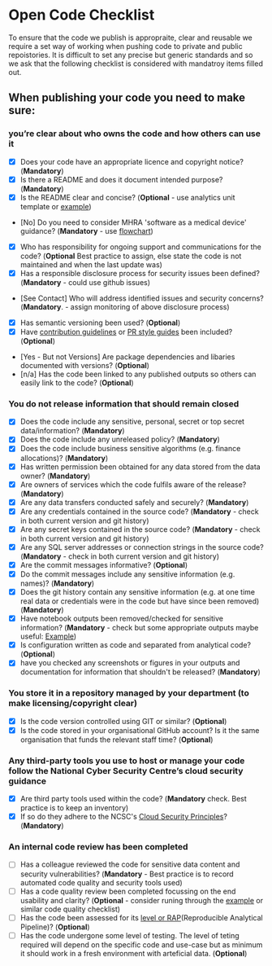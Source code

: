 # Open Code Checklist
To ensure that the code we publish is appropraite, clear and reusable we require a set way of working when pushing code to private and public repoistories.  It is difficult to set any precise but generic standards and so we ask that the following checklist is considered with mandatroy items filled out. 

## When publishing your code you need to make sure:
  
### you’re clear about who owns the code and how others can use it

- [X] Does your code have an appropriate licence and copyright notice?  (**Mandatory**)
- [X] Is there a README and does it document intended purpose? (**Mandatory**)
- [X] Is the README clear and concise? (**Optional** - use analytics unit template or [example](https://github.com/othneildrew/Best-README-Template/blob/master/BLANK_README.md))
- [No] Do you need to consider MHRA 'software as a medical device' guidance? (**Mandatory** - use [flowchart](https://assets.publishing.service.gov.uk/government/uploads/system/uploads/attachment_data/file/999908/Software_flow_chart_Ed_1-08b-IVD.pdf))
- [X] Who has responsibility for ongoing support and communications for the code? (**Optional** Best practice to assign, else state the code is not maintained and when the last update was)
- [X] Has a responsible disclosure process for security issues been defined? (**Mandatory** - could use github issues)
- [See Contact] Who will address identified issues and security concerns? (**Mandatory**. - assign monitoring of above disclosure process)
- [X] Has semantic versioning been used? (**Optional**) 
- [X] Have [contribution guidelines](https://github.com/alphagov/govuk-frontend/blob/master/CONTRIBUTING.md) or [PR style guides](https://github.com/alphagov/styleguides/blob/master/pull-requests.md) been included? (**Optional**)
- [Yes - But not Versions] Are package dependencies and libaries documented with versions? (**Optional**)
- [n/a] Has the code been linked to any published outputs so others can easily link to the code? (**Optional**) 

### You do not release information that should remain closed

- [X] Does the code include any sensitive, personal, secret or top secret data/information? (**Mandatory**)
- [X] Does the code include any unreleased policy? (**Mandatory**)
- [X] Does the code include business sensitive algorithms (e.g. finance allocations)? (**Mandatory**)
- [X] Has written permission been obtained for any data stored from the data owner? (**Mandatory**)
- [X] Are owners of services which the code fulfils aware of the release? (**Mandatory**)
- [X] Are any data transfers conducted safely and securely? (**Mandatory**)
- [X] Are any credentials contained in the source code? (**Mandatory** - check in both current version and git history)
- [X] Are any secret keys contained in the source code? (**Mandatory** - check in both current version and git history)
- [X] Are any SQL server addresses or connection strings in the source code? (**Mandatory** - check in both current version and git history)
- [X] Are the commit messages informative? (**Optional**) 
- [X] Do the commit messages include any sensitive information (e.g. names)? (**Mandatory**)
- [X] Does the git history contain any sensitive information (e.g. at one time real data or credentials were in the code but have since been removed) (**Mandatory**)
- [X] Have notebook outputs been removed/checked for sensitive information? (**Mandatory** - check but some appropriate outputs maybe useful: [Example]( https://github.com/best-practice-and-impact/govcookiecutter/blob/main/%7B%7B%20cookiecutter.repo_name%20%7D%7D/.pre-commit-config.yaml))
- [X] Is configuration written as code and separated from analytical code? (**Optional**) 
- [X] have you checked any screenshots or figures in your outputs and documentation for information that shouldn't be released? (**Mandatory**)

### You store it in a repository managed by your department (to make licensing/copyright clear)

- [X] Is the code version controlled using GIT or similar? (**Optional**)
- [X] Is the code stored in your organisational GitHub account? Is it the same organisation that funds the relevant staff time? (**Optional**)

### Any third-party tools you use to host or manage your code follow the National Cyber Security Centre’s cloud security guidance

- [X] Are third party tools used within the code? (**Mandatory** check. Best practice is to keep an inventory)
- [X] If so do they adhere to the NCSC's [Cloud Security Principles](https://www.ncsc.gov.uk/collection/cloud-security/implementing-the-cloud-security-principles)? (**Mandatory**)

### An internal code review has been completed

- [ ] Has a colleague reviewed the code for sensitive data content and security vulnerabilities? (**Mandatory** - Best practice is to record automated code quality and security tools used)
- [ ] Has a code quality review been completed focussing on the end usability and clarity? (**Optional** - consider runing through the [example](https://best-practice-and-impact.github.io/qa-of-code-guidance/checklist_higher.html) or similar code quality checklist)
- [ ] Has the code been assessed for its [level or RAP](https://github.com/NHSDigital/rap-community-of-practice/blob/main/what_is_RAP/levels_of_RAP.md)(Reproducible Analytical Pipeline)? (**Optional**)
- [ ] Has the code undergone some level of testing.  The level of teting required will depend on the specific code and use-case but as minimum it should work in a fresh environment with arteficial data. (**Optional**)
